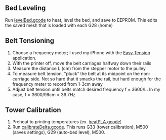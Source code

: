 ## Bed Leveling
Run [levelBed.gcode](levelBed.gcode) to heat, level the bed, and save to EEPROM. This edits the saved mesh that is loaded with each G28 (home)

## Belt Tensioning
1. Choose a frequency meter; I used my iPhone with the <a href="https://apps.apple.com/us/app/easy-tension/id1093873727">Easy Tension</a> application.
2. With the printer off, move the belt carriages halfway down their rails
3. Measure the distance L (cm) from the stepper motor to the pulley
4. To measure belt tension, "pluck" the belt at its midpoint on the non-carriage side. Not so hard that it smacks the rail, but hard enough for the frequency meter to record from 1-3cm away
5. Adjust belt tension until belts match desired frequency f = 3600/L. In my case, f = 3600/98cm = 36.7Hz

## Tower Calibration
1. Preheat to printing temperatures (ex. [heatPLA.gcode](heatPLA.gcode))
2. Run [calibrateDelta.gcode](calibrateDelta.gcode). This runs G33 (tower calibration), M500 (saves settings), G29 (auto-bed level), M500.